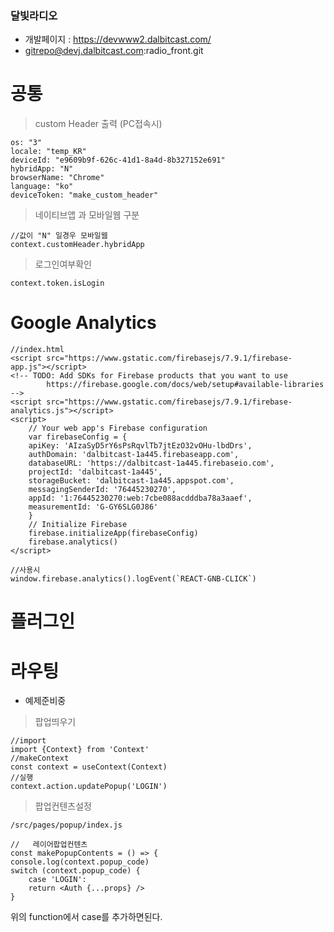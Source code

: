 ### 달빛라디오

- 개발페이지 : <https://devwww2.dalbitcast.com/>
- gitrepo@devj.dalbitcast.com:radio_front.git

# 공통

> custom Header 출력 (PC접속시)

```
os: "3"
locale: "temp_KR"
deviceId: "e9609b9f-626c-41d1-8a4d-8b327152e691"
hybridApp: "N"
browserName: "Chrome"
language: "ko"
deviceToken: "make_custom_header"
```

> 네이티브앱 과 모바일웹 구분

```
//값이 "N" 일경우 모바일웹
context.customHeader.hybridApp
```

> 로그인여부확인

```
context.token.isLogin
```

# Google Analytics

```
//index.html
<script src="https://www.gstatic.com/firebasejs/7.9.1/firebase-app.js"></script>
<!-- TODO: Add SDKs for Firebase products that you want to use
        https://firebase.google.com/docs/web/setup#available-libraries -->
<script src="https://www.gstatic.com/firebasejs/7.9.1/firebase-analytics.js"></script>
<script>
    // Your web app's Firebase configuration
    var firebaseConfig = {
    apiKey: 'AIzaSyD5rY6sPsRqvlTb7jtEzO32vOHu-lbdDrs',
    authDomain: 'dalbitcast-1a445.firebaseapp.com',
    databaseURL: 'https://dalbitcast-1a445.firebaseio.com',
    projectId: 'dalbitcast-1a445',
    storageBucket: 'dalbitcast-1a445.appspot.com',
    messagingSenderId: '76445230270',
    appId: '1:76445230270:web:7cbe088acdddba78a3aaef',
    measurementId: 'G-GY6SLG0J86'
    }
    // Initialize Firebase
    firebase.initializeApp(firebaseConfig)
    firebase.analytics()
</script>

//사용시
window.firebase.analytics().logEvent(`REACT-GNB-CLICK`)
```

# 플러그인

# 라우팅

- 예제준비중

> 팝업띄우기

```
//import
import {Context} from 'Context'
//makeContext
const context = useContext(Context)
//실행
context.action.updatePopup('LOGIN')
```

> 팝업컨텐츠설정

```
/src/pages/popup/index.js

//   레이어팝업컨텐츠
const makePopupContents = () => {
console.log(context.popup_code)
switch (context.popup_code) {
    case 'LOGIN':
    return <Auth {...props} />
}

```

위의 function에서 case를 추가하면된다.
